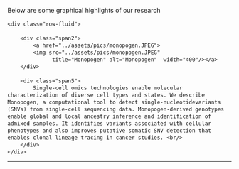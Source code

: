 Below are some graphical highlights of our research

<div class="container">

    <div class="row-fluid">
        
        <div class="span2">
            <a href="../assets/pics/monopogen.JPEG">
            <img src="../assets/pics/monopogen.JPEG"
                  title="Monopogen" alt="Monopogen"  width="400"/></a>
        </div>

        <div class="span5">
            Single-cell omics technologies enable molecular characterization of diverse cell types and states. We describe Monopogen, a computational tool to detect single-nucleotidevariants (SNVs) from single-cell sequencing data. Monopogen-derived genotypes enable global and local ancestry inference and identification of admixed samples. It identifies variants associated with cellular phenotypes and also improves putative somatic SNV detection that enables clonal lineage tracing in cancer studies. <br/>  	    
        </div>
    </div>
</div>
<hr />
